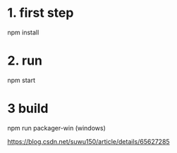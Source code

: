 # 1. first step
 npm install

# 2. run
 npm start

# 3 build
 npm run packager-win (windows)
 
 https://blog.csdn.net/suwu150/article/details/65627285
